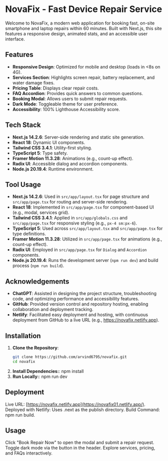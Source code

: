 # NovaFix - Fast Device Repair Service

Welcome to NovaFix, a modern web application for booking fast, on-site smartphone and laptop repairs within 60 minutes. Built with Next.js, this site features a responsive design, animated stats, and an accessible user interface.

## Features
- **Responsive Design**: Optimized for mobile and desktop (loads in <8s on 4G).
- **Services Section**: Highlights screen repair, battery replacement, and water damage fixes.
- **Pricing Table**: Displays clear repair costs.
- **FAQ Accordion**: Provides quick answers to common questions.
- **Booking Modal**: Allows users to submit repair requests.
- **Dark Mode**: Toggleable theme for user preference.
- **Accessibility**: 100% Lighthouse Accessibility score.

## Tech Stack
- **Next.js 14.2.6**: Server-side rendering and static site generation.
- **React 18**: Dynamic UI components.
- **Tailwind CSS 3.4.1**: Utility-first styling.
- **TypeScript 5**: Type safety.
- **Framer Motion 11.3.28**: Animations (e.g., count-up effect).
- **Radix UI**: Accessible dialog and accordion components.
- **Node.js 20.19.4**: Runtime environment.

## Tool Usage
- **Next.js 14.2.6**: Used in `src/app/layout.tsx` for page structure and `src/app/page.tsx` for routing and server-side rendering.
- **React 18**: Implemented in `src/app/page.tsx` for component-based UI (e.g., modal, services grid).
- **Tailwind CSS 3.4.1**: Applied in `src/app/globals.css` and `src/app/page.tsx` for responsive styling (e.g., `px-4 sm:px-6`).
- **TypeScript 5**: Used across `src/app/layout.tsx` and `src/app/page.tsx` for type definitions.
- **Framer Motion 11.3.28**: Utilized in `src/app/page.tsx` for animations (e.g., count-up effect).
- **Radix UI**: Employed in `src/app/page.tsx` for `Dialog` and `Accordion` components.
- **Node.js 20.19.4**: Runs the development server (`npm run dev`) and build process (`npm run build`).

## Acknowledgements
- **ChatGPT**: Assisted in designing the project structure, troubleshooting code, and optimizing performance and accessibility features.
- **GitHub**: Provided version control and repository hosting, enabling collaboration and deployment tracking.
- **Netlify**: Facilitated easy deployment and hosting, with continuous deployment from GitHub to a live URL (e.g., https://novafix.netlify.app).

## Installation

1. **Clone the Repository**:
   ```bash
   git clone https://github.com/arvind6795/novafix.git
   cd novafix
2. **Install Dependencies:**:
      npm install
3. **Run Locally:**:
     npm run dev
## Deployment
Live URL: [https://novafix.netlify.app](https://novafix01.netlify.app/).
Deployed with Netlify: Uses .next as the publish directory.
Build Command: npm run build.
## Usage
Click "Book Repair Now" to open the modal and submit a repair request.
Toggle dark mode via the button in the header.
Explore services, pricing, and FAQs interactively.
